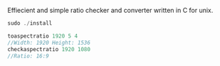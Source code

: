 Effiecient and simple ratio checker and converter written in C for unix. 

```c
sudo ./install
```

```c
toaspectratio 1920 5 4
//Width: 1920 Height: 1536
checkaspectratio 1920 1080
//Ratio: 16:9
```